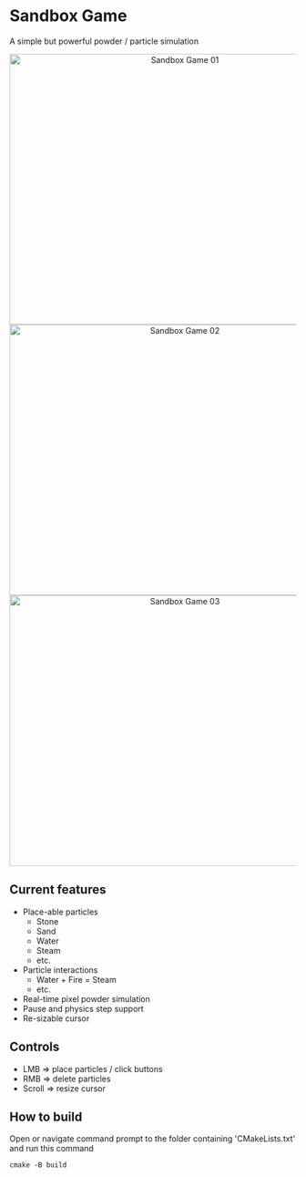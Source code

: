 # Sandbox Game
A simple but powerful powder / particle simulation

<p align="center">
  <img width="600" height="475" alt="Sandbox Game 01" src="https://github.com/user-attachments/assets/7390709d-8254-498f-a1d4-f437ea509c7e" />
  <img width="600" height="475" alt="Sandbox Game 02" src="https://github.com/user-attachments/assets/2bd5ee4c-ce57-4a16-b54f-ac2021da9d6b" />
  <img width="600" height="475" alt="Sandbox Game 03" src="https://github.com/user-attachments/assets/e318047d-e5ea-4ddc-ba1d-2d42e37f18c3" />
</p>

## Current features
- Place-able particles
  - Stone
  - Sand
  - Water
  - Steam
  - etc.
- Particle interactions
  - Water + Fire = Steam
  - etc.
- Real-time pixel powder simulation
- Pause and physics step support
- Re-sizable cursor

## Controls
- LMB => place particles / click buttons
- RMB => delete particles
- Scroll => resize cursor

## How to build
Open or navigate command prompt to the folder containing 'CMakeLists.txt' and run this command

`cmake -B build`
